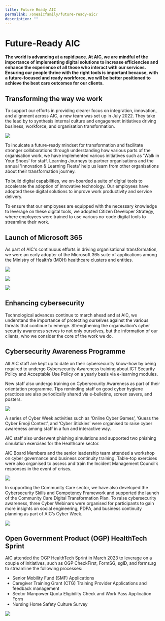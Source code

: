 ```yaml
---
title: Future Ready AIC
permalink: /oneaicfamily/future-ready-aic/
description: ""
---
```

# Future-Ready AIC
**The world is advancing at a rapid pace. At AIC, we are mindful of the importance of implementing digital solutions to increase efficiencies and enhance the experience of all those who interact with our services. Ensuring our people thrive with the right tools is important because, with a future-focused and ready workforce, we will be better positioned to achieve the best care outcomes for our clients.**

## Transforming the way we work
To support our efforts in providing clearer focus on integration, innovation, and alignment across AIC, a new team was set up in July 2022. They take the lead by to synthesis internal culture and engagement initiatives driving business, workforce, and organisation transformation.

![](/images/vision-future-ready-workforce.png)

To inculcate a future-ready mindset for transformation and facilitate stronger collaborations through understanding how various parts of the organisation work, we have implemented various initiatives such as 'Walk in Your Shoes' for staff. Learning Journeys to partner organisations and the annual 'Innovation & Learning Fiesta' help us learn from other organisations about their transformation journey. 

To build digital capabilities, we on-boarded a suite of digital tools to accelerate the adoption of innovative technology. Our employees have adopted these digital solutions to improve work productivity and service delivery.
 
To ensure that our employees are equipped with the necessary knowledge to leverage on these digital tools, we adopted Citizen Developer Strategy, where employees were trained to use various no-code digital tools to streamline their work.  

## Launch of Microsoft 365
As part of AIC's continuous efforts in driving organisational transformation, we were an early adopter of the Microsoft 365 suite of applications among the Ministry of Health’s (MOH) healthcare clusters and entities.

![](/images/transforming-the-way-image.png)

![](/images/formulation-of-policies.png)

![](/images/m653-was-piloted.png)

## Enhancing cybersecurity
Technological advances continue to march ahead and at AIC, we understand the importance of protecting ourselves against the various threats that continue to emerge. Strengthening the organisation’s cyber security awareness serves to not only ourselves, but the information of our clients, who we consider the core of the work we do.

## Cybersecurity Awareness Programme
All AIC staff are kept up to date on their cybersecurity know-how by being required to undergo Cybersecurity Awareness training about ICT Security Policy and Acceptable Use Policy on a yearly basis via e-learning modules. 

New staff also undergo training on Cybersecurity Awareness as part of their orientation programme. Tips reminding staff on good cyber hygiene practices are also periodically shared via e-bulletins, screen savers, and posters. 

![](/images/power-responsibility.png)

A series of Cyber Week activities such as ‘Online Cyber Games’, ‘Guess the Cyber Emoji Contest’, and ‘Cyber Stickies’ were organised to raise cyber awareness among staff in a fun and interactive way.

AIC staff also underwent phishing simulations and supported two phishing simulation exercises for the Healthcare sector.

AIC Board Members and the senior leadership team attended a workshop on cyber governance and business continuity training. Table-top exercises were also organised to assess and train the Incident Management Council’s responses in the event of crises.

![](/images/aic-incident-management.png)

In supporting the Community Care sector, we have also developed the Cybersecurity Skills and Competency Framework and supported the launch of the Community Care Digital Transformation Plan. To raise cybersecurity awareness, three Cyber Webinars were organised for participants to gain more insights on social engineering, PDPA, and business continuity planning as part of AIC’s Cyber Week.

![](/images/150-community-care.png)

## Open Government Product (OGP) HealthTech Sprint
AIC attended the OGP HealthTech Sprint in March 2023 to leverage on a couple of initiatives, such as OGP CheckFirst, FormSG, sgID, and forms.sg to streamline the following processes:

* Senior Mobility Fund (SMF) Applications 
* Caregiver Training Grant (CTG) Training Provider Applications and feedback management 
* Sector Manpower Quota Eligibility Check and Work Pass Application Form 
* Nursing Home Safety Culture Survey

![](/images/the-initiatives-implemented-achieved.png)